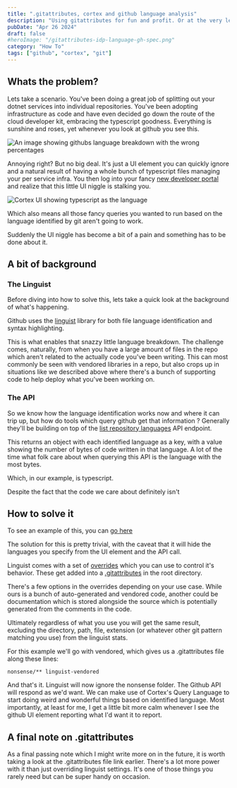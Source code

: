 ```yaml
---
title: ".gitattributes, cortex and github language analysis"
description: "Using gitattributes for fun and profit. Or at the very least, getting a more accurate language analysis"
pubDate: "Apr 26 2024"
draft: false
#heroImage: "/gitattributes-idp-language-gh-spec.png"
category: "How To"
tags: ["github", "cortex", "git"]
---
```


## Whats the problem?

Lets take a scenario. You've been doing a great job of splitting out your dotnet services into individual repositories. You've been adopting infrastructure as code and have even decided go down the route of the cloud developer kit, embracing the typescript goodness. Everything is sunshine and roses, yet whenever you look at github you see this.

![An image showing githubs language breakdown with the wrong percentages](/gitattributes-idp-language-gh-spec.png)

Annoying right? But no big deal. It's just a UI element you can quickly ignore and a natural result of having a whole bunch of typescript files managing your per service infra. You then log into your fancy [new developer portal](https://www.cortex.io/) and realize that this little UI niggle is stalking you.

![Cortex UI showing typescript as the language](/gitattributes-idp-language-cortex.png)

Which also means all those fancy queries you wanted to run based on the language identified by git aren't going to work.

Suddenly the UI niggle has become a bit of a pain and something has to be done about it.


## A bit of background

### The Linguist
Before diving into how to solve this, lets take a quick look at the background of what's happening. 

Github uses the [linguist](https://docs.github.com/en/repositories/managing-your-repositorys-settings-and-features/customizing-your-repository/about-repository-languages) library for both file language identification and syntax highlighting.

This is what enables that snazzy little language breakdown. The challenge comes, naturally, from when you have a large amount of files in the repo which aren't related to the actually code you've been writing. This can most commonly be seen with vendored libraries in a repo, but also crops up in situations like we described above where there's a bunch of supporting code to help deploy what you've been working on.

### The API

So we know how the language identification works now and where it can trip up, but how do tools which query github get that information ? Generally they'll be building on top of the [list repository languages](https://docs.github.com/en/rest/repos/repos?apiVersion=2022-11-28#list-repository-languages) API endpoint.

This returns an object with each identified language as a key, with a value showing the number of bytes of code written in that language. A lot of the time what folk care about when querying this API is the language with the most bytes. 

Which, in our example, is typescript. 

Despite the fact that the code we care about definitely isn't


## How to solve it

To see an example of this, you can [go here](https://github.com/obowersa/gitattributes-linguist-exception)

The solution for this is pretty trivial, with the caveat that it will hide the languages you specify from the UI element and the API call.

Linguist comes with a set of [overrides](https://github.com/github-linguist/linguist/blob/master/docs/overrides.md) which you can use to control it's behavior. These get added into a [.gitattributes](https://git-scm.com/docs/gitattributes) in the root directory.

There's a few options in the overrides depending on your use case. While ours is a bunch of auto-generated and vendored code, another could be documentation which is stored alongside the source which is potentially generated from the comments in the code.

Ultimately regardless of what you use you will get the same result, excluding the directory, path, file, extension (or whatever other git pattern matching you use) from the linguist stats.

For this example we'll go with vendored, which gives us a .gitattributes file along these lines:
```
nonsense/** linguist-vendored
```

And that's it. Linguist will now ignore the nonsense folder. The Github API will respond as we'd want. We can make use of Cortex's Query Language to start doing weird and wonderful things based on identified language. Most importantly, at least for me, I get a little bit more calm whenever I see the github UI element reporting what I'd want it to report.

## A final note on .gitattributes

As a final passing note which I might write more on in the future, it is worth taking a look at the .gitattributes file link earlier. There's a lot more power with it than just overriding linguist settings. It's one of those things you rarely need but can be super handy on occasion.
